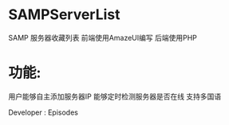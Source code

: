 # SAMPServerList
SAMP 服务器收藏列表 
前端使用AmazeUI编写
后端使用PHP
# 功能:
用户能够自主添加服务器IP
能够定时检测服务器是否在线
支持多国语

Developer : Episodes
